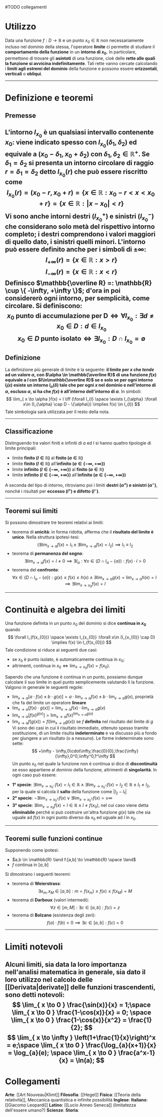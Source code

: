 #TODO collegamenti
# Utilizzo
Data una funzione $f: D \to \mathbb{R}$ e un punto $x_0 \in \mathbb{R}$ non necessariamente incluso nel dominio della stessa, l'operatore **limite** ci permette di studiare il **comportamento della funzione** in un **intorno di $x_0$**.
In particolare, permettono di trovare gli **asintoti** di una funzione, cioè delle **rette alle quali la funzione si avvicina indefinitamente**. Tali rette vanno cercate calcolando i **limiti agli estremi del dominio** della funzione e possono essere **orizzontali**, **verticali** o **obliqui**.

---
# Definizione e teoremi
## Premesse
L'intorno $I_{x_{0}}$ è un qualsiasi **intervallo contenente $x_0$**: viene indicato spesso con $I_{x_{0}}(\delta_{1},\delta_{2})$ ed equivale a $(x_{0} - \delta_{1},x_{0}+\delta_{2})$ con $\delta_{1},\delta_{2} \in \mathbb{R^+}$. Se $\delta_{1}=\delta_{2}$ si presenta un **intorno circolare di raggio $r=\delta_{1}=\delta_{2}$** detto $I_{x_{0}}(r)$ che può essere riscritto come
$$
I_{x_{0}}(r) = (x_{0}-r,x_{0}+r) = \{x \in \mathbb{R} : x_{0}-r<x<x_{0}+r\} = \{x \in \mathbb{R}: |x-x_{0}|<r\}
$$
Vi sono anche **intorni destri ($I_{x_{0}}^+$) e sinistri ($I_{x_{0}}^-$)** che considerano solo metà del rispettivo intorno completo; i destri comprendono i valori **maggiori** di quello dato, i sinistri quelli **minori**.
L'intorno può essere definito anche per i simboli di $\pm\infty$:
$$
I_{+\infty}(r) = \{x\in\mathbb{R}: x > r\}
$$
$$
I_{-\infty}(r) = \{x\in\mathbb{R}: x < r\}
$$
Definisco $\mathbb{\overline R} =: \mathbb{R} \cup \{ -\infty, +\infty \}$; d'ora in poi considererò ogni intorno, per semplicità, come circolare.
Si definiscono:
$$
x_{0} \text{ punto di accumulazione per D} \iff \forall I_{x_{0}}: \exists d\neq x_{0} \in D : d \in I_{x_{0}}
$$
$$
x_{0} \in D\text{ punto isolato} \iff \exists I_{x_{0}}: D \cap I_{x_{0}} = \emptyset
$$
---
## Definizione
La definizione più generale di limite è la seguente: **il limite per $x$ che *tende* ad un valore $\alpha$, con $\alpha \in \mathbb{\overline R}$ di una funzione $f(x)$ equivale a $l$ con $l\in\mathbb{\overline R}$  se e solo se per ogni intorno $I_{l}(\epsilon)$ esiste un intorno $I_{\alpha}(\delta)$ tale che per ogni $x$ nel dominio e nell'intorno di $\alpha$, escluso $\alpha$, si ha che $f(x)$ è all'interno dell'intorno di $\alpha$**. In simboli:
$$
\lim_{ x \to \alpha }f(x) = l \iff (\forall I_{l} \space \exists I_{\alpha} :\forall x\in (I_{\alpha} \cap D - \{\alpha\}) \implies f(x) \in I_{l})
$$
Tale simbologia sarà utilizzata per il resto della nota.

---
## Classificazione
Distinguendo tra valori finiti e infiniti di $a$ ed $l$ si hanno quattro tipologie di limite principali:
* limite **finito ($l \in \mathbb{R}$)** al **finito ($a \in \mathbb{R}$)**
* limite **finito ($l \in \mathbb{R}$)** all'**infinito ($a \in \{ -\infty,+\infty \}$)**
* limite **infinito ($l \in \{ -\infty,+\infty \}$)** al **finito ($a \in \mathbb{R}$)**
* limite **infinito ($l \in \{ -\infty,+\infty \}$)** all'**infinito ($a \in \{ -\infty,+\infty \}$)**

A seconda del tipo di intorno, ritroviamo poi i limiti **destri ($\alpha^+$) e sinistri ($\alpha^-$)**, nonché i risultati per **eccesso ($l^+$) e difetto ($l^-$)**.

---
## Teoremi sui limiti
Si possono dimostrare tre teoremi relativi ai limiti:
- teorema di **unicità**: in forma ridotta, afferma che il **risultato del limite è unico**. Nella struttura ipotesi-tesi:
$$
\left(\exists\lim_{ x \to \alpha }f(x) = l_{1} \land \exists\lim_{ x \to \alpha }f(x) = l_{2} \right) \implies l_{1}\equiv l_{2}
$$
- teorema di **permanenza del segno**: 
$$
\exists \lim_{ x \to \alpha }f(x) = l\neq 0 \implies \exists I_{\alpha}:\forall x \in (D \cap I_{\alpha} -\{\alpha\}) : f(x)\cdot l > 0
$$
- teorema del **confronto**:
$$
\forall x \in \left(D\cap I_{\alpha}- \{\alpha\}\right): g(x)\leq f(x)\leq h(x) \land \exists \lim_{ x \to \alpha }g(x)=\lim_{ x \to \alpha }h(x)=l \implies \exists \lim_{ x \to x_{0} }f(x)=l
$$

---
# Continuità e algebra dei limiti
Una funzione definita in un punto $x_0$ del dominio si dice **continua in $x_0$** quando
$$
\forall I_{f(x_{0})} \space \exists I_{x_{0}} :\forall x\in (I_{x_{0}} \cap D) \implies f(x) \in I_{f(x_{0})}
$$
Tale condizione si riduce ai seguenti due casi:
- se $x_0$ è punto isolato, è automaticamente continua in $x_0$;
- altrimenti, $\text{continua in }x_{0}\iff \displaystyle \lim_{ x \to x_{0} }f(x) = f(x_{0})$.

Sapendo che una funzione è continua in un punto, possiamo dunque calcolare il suo limite in quel punto semplicemente valutando lì la funzione.
Valgono in generale le seguenti regole:
* $\displaystyle \lim_{ x \to \alpha}[a\cdot f(x)\pm b\cdot g(x)] = a\cdot\lim_{ x \to \alpha }f(x) \pm b\cdot\lim_{ x \to \alpha }g(x)$, proprietà che fa del limite un operatore **lineare**
* $\displaystyle \lim_{ x \to \alpha}[f(x)\cdot g(x)] = \lim_{ x \to \alpha }f(x) \cdot \lim_{ x \to \alpha }g(x)$
* $\displaystyle \lim_{ x \to \alpha}[f(x)^{g(x)}] = \lim_{ x \to \alpha }f(x) ^{\displaystyle \lim_{ x \to \alpha }g(x)}$
* $\displaystyle \lim_{ x \to \alpha}f(g(x)) = f(\lim_{ x \to \alpha }g(x))$ se $f$ **definita** nel risultato del limite di $g$
Vi sono dei casi in cui il risultato immediato, ottenuto spesso tramite sostituzione, di un limite risulta **indeterminato** e va discusso più a fondo per giungere a un risultato (o a nessuno). Le forme indeterminate sono sette:
$$
+\infty - \infty,0\cdot\infty,\frac{0}{0},\frac{\infty}{\infty},0^0,\infty^0,1^\infty
$$
Un punto $x_0$ nel quale la funzione non è continua si dice di **discontinuità** se esso appartiene al dominio della funzione, altrimenti di **singolarità**. In ogni caso può essere:
- **1° specie**: $\displaystyle \exists\lim_{ x \to x_{0}^- } f(x) = l_{1}\in \mathbb{R} \land \exists\lim_{ x \to x_{0}^+}f(x) = l_{2} \in \mathbb{R} \land l_{1}\neq l_{2}$, per la quale si calcola il **salto** della funzione come $|l_{2}-l_{1}|$
- **2° specie**: $\displaystyle \neg{\exists}\lim_{ x \to x_{0}^\pm }f(x) \lor \exists \lim_{ x \to x_{0}^\pm }f(x)=\pm\infty$
- **3° specie**: $\displaystyle \exists \lim_{ x \to x_{0} }f(x)=l \in \mathbb{R} \land l\neq f(x_{0})$, nel cui caso viene detta **eliminabile** perché si può costruire un'altra funzione $g(x)$ tale che sia uguale ad $f(x)$ in ogni punto diverso da $x_{0}$ ed uguale ad $l$ in $x_0$.
---
## Teoremi sulle funzioni continue
Supponendo come ipotesi:
- $a,b \in \mathbb{R} \land f:[a,b] \to \mathbb{R} \space \land$
- $f \text{ continua in } [a,b]$

Si dimostrano i seguenti teoremi:
- teorema di **Weierstrass**: 
$$
\exists x_{m},x_{M} \in [a,b] : m=f(x_{m})\leq f(x)\leq f(x_{M})=M
$$
- teorema di **Darboux** (valori intermedi):
$$
\forall z \in [m, M]: \exists c \in[a,b] : f(c)=z
$$
- teorema di **Bolzano** (esistenza degli zeri):
$$
f(a)\cdot f(b)<0 \implies \exists c \in [a,b]:f(c)=0
$$
---
# Limiti notevoli
Alcuni limiti, sia data la loro importanza nell'analisi matematica in generale, sia dato il loro utilizzo nel calcolo delle [[Derivata|derivate]] delle funzioni trascendenti, sono detti **notevoli**:
$$
\lim_{ x \to 0 } \frac{\sin(x)}{x} = 1;\space \lim_{ x \to 0 } \frac{1-\cos(x)}{x} = 0; \space \lim_{ x \to 0 } \frac{1-\cos(x)}{x^2} = \frac{1}{2};
$$
$$
\lim_{ x \to \infty } \left(1+\frac{1}{x}\right)^x = e;\space \lim_{ x \to 0 } \frac{\log_{a}(x+1)}{x} = \log_{a}(e); \space \lim_{ x \to 0 } \frac{a^x-1}{x} = \ln(a);
$$
---
# Collegamenti
**Arte**: [[Art Nouveau|Klimt]]
**Filosofia**: [[Hegel]]
**Fisica**: [[Teoria della relatività]], Meccanica quantistica e infinite possibilità
**Inglese**: 
**Italiano**: [[Giacomo Leopardi]]
**Latino**: [[Lucio Anneo Seneca]] (limitatezza dell'essere umano?)
**Scienze**: 
**Storia**:  
